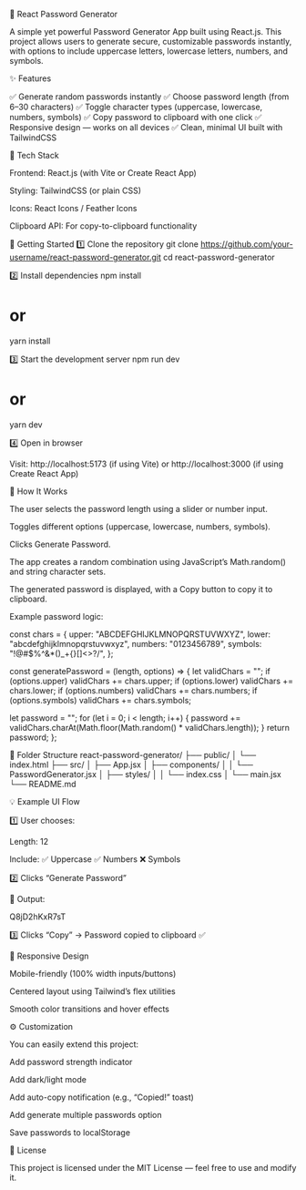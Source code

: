 🔐 React Password Generator

A simple yet powerful Password Generator App built using React.js.
This project allows users to generate secure, customizable passwords instantly, with options to include uppercase letters, lowercase letters, numbers, and symbols.

✨ Features

✅ Generate random passwords instantly
✅ Choose password length (from 6–30 characters)
✅ Toggle character types (uppercase, lowercase, numbers, symbols)
✅ Copy password to clipboard with one click
✅ Responsive design — works on all devices
✅ Clean, minimal UI built with TailwindCSS

🧩 Tech Stack

Frontend: React.js (with Vite or Create React App)

Styling: TailwindCSS (or plain CSS)

Icons: React Icons / Feather Icons

Clipboard API: For copy-to-clipboard functionality

🚀 Getting Started
1️⃣ Clone the repository
git clone https://github.com/your-username/react-password-generator.git
cd react-password-generator

2️⃣ Install dependencies
npm install
# or
yarn install

3️⃣ Start the development server
npm run dev
# or
yarn dev

4️⃣ Open in browser

Visit: http://localhost:5173
 (if using Vite)
or http://localhost:3000
 (if using Create React App)

🧠 How It Works

The user selects the password length using a slider or number input.

Toggles different options (uppercase, lowercase, numbers, symbols).

Clicks Generate Password.

The app creates a random combination using JavaScript’s Math.random() and string character sets.

The generated password is displayed, with a Copy button to copy it to clipboard.

Example password logic:

const chars = {
  upper: "ABCDEFGHIJKLMNOPQRSTUVWXYZ",
  lower: "abcdefghijklmnopqrstuvwxyz",
  numbers: "0123456789",
  symbols: "!@#$%^&*()_+{}[]<>?/",
};

const generatePassword = (length, options) => {
  let validChars = "";
  if (options.upper) validChars += chars.upper;
  if (options.lower) validChars += chars.lower;
  if (options.numbers) validChars += chars.numbers;
  if (options.symbols) validChars += chars.symbols;

  let password = "";
  for (let i = 0; i < length; i++) {
    password += validChars.charAt(Math.floor(Math.random() * validChars.length));
  }
  return password;
};

📁 Folder Structure
react-password-generator/
├── public/
│   └── index.html
├── src/
│   ├── App.jsx
│   ├── components/
│   │   └── PasswordGenerator.jsx
│   ├── styles/
│   │   └── index.css
│   └── main.jsx
└── README.md

💡 Example UI Flow

1️⃣ User chooses:

Length: 12

Include: ✅ Uppercase ✅ Numbers ❌ Symbols

2️⃣ Clicks “Generate Password”

🧩 Output:

Q8jD2hKxR7sT


3️⃣ Clicks “Copy” → Password copied to clipboard ✅

📱 Responsive Design

Mobile-friendly (100% width inputs/buttons)

Centered layout using Tailwind’s flex utilities

Smooth color transitions and hover effects

⚙️ Customization

You can easily extend this project:

Add password strength indicator

Add dark/light mode

Add auto-copy notification (e.g., “Copied!” toast)

Add generate multiple passwords option

Save passwords to localStorage

🧾 License

This project is licensed under the MIT License — feel free to use and modify it.
